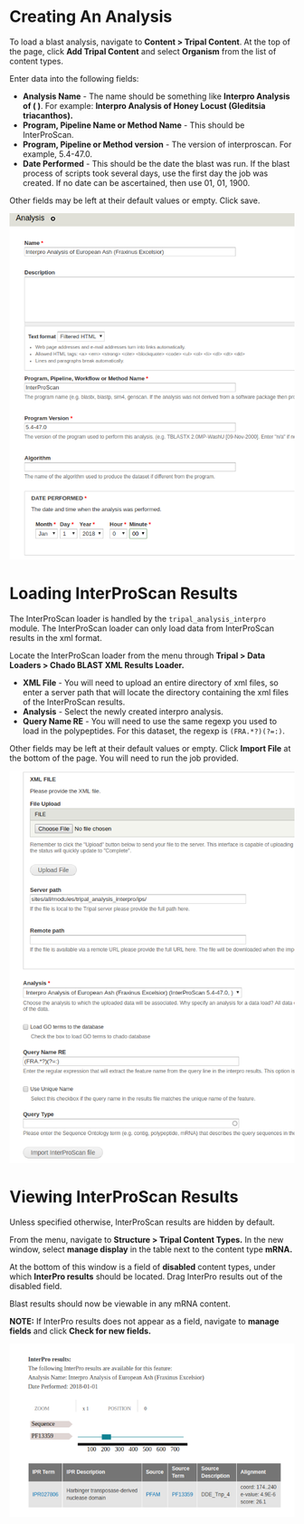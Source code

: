 # Creating An Analysis

To load a blast analysis, navigate to **Content > Tripal Content**. At the top of the page, click **Add Tripal Content** and select **Organism** from the list of content types.

Enter data into the following fields:

* **Analysis Name** - The name should be something like **Interpro Analysis of ( )**. For example: **Interpro Analysis of Honey Locust (Gleditsia triacanthos).**
* **Program, Pipeline Name or Method Name** - This should be InterProScan.
* **Program, Pipeline or Method version** - The version of interproscan. For example, 5.4-47.0.
* **Date Performed** - This should be the date the blast was run. If the blast process of scripts took several days, use the first day the job was created. If no date can be ascertained, then use 01, 01, 1900. 

Other fields may be left at their default values or empty. Click save.

![](img/ips/ipsdoc_1.png)

# Loading InterProScan Results

The InterProScan loader is handled by the `tripal_analysis_interpro` module. The InterProScan loader can only load data from InterProScan results in the xml format.

Locate the InterProScan loader from the menu through **Tripal > Data Loaders > Chado BLAST XML Results Loader.**

* **XML File** - You will need to upload an entire directory of xml files, so enter a server path that will locate the directory containing the xml files of the InterProScan results.
* **Analysis** - Select the newly created interpro analysis.
* **Query Name RE** - You will need to use the same regexp you used to load in the polypeptides. For this dataset, the regexp is `(FRA.*?)(?=:)`.

Other fields may be left at their default values or empty. Click **Import File** at the bottom of the page. You will need to run the job provided.

![](img/ips/ipsdoc_2.png)

# Viewing InterProScan Results

Unless specified otherwise, InterProScan results are hidden by default.

From the menu, navigate to **Structure > Tripal Content Types.** In the new window, select **manage display** in the table next to the content type **mRNA.**

At the bottom of this window is a field of **disabled** content types, under which **InterPro results** should be located. Drag InterPro results out of the disabled field.

Blast results should now be viewable in any mRNA content.

**NOTE:** If InterPro results does not appear as a field, navigate to **manage fields** and click **Check for new fields.**

![](img/ips/ipsdoc_3.png)
